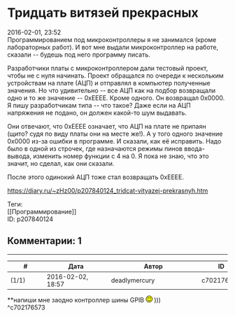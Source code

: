 Тридцать витязей прекрасных
===========================

  
2016-02-01, 23:52  
 Программированием под микроконтроллеры я не занимался (кроме лабораторных работ). И вот мне выдали микроконтроллер на работе, сказали -- будешь под него программу писать.   
   
 Разработчики платы с микроконтроллером дали тестовый проект, чтобы не с нуля начинать. Проект обращался по очереди к нескольким устройствам на плате (АЦП) и отправлял в компьютер полученные значения. Но что удивительно -- все АЦП как на подбор возвращали одно и то же значение -- 0xEEEE. Кроме одного. Он возвращал 0x0000. Я пишу разработчикам типа -- что такое? Даже если на АЦП напряжения не подано, он должен какой-то шум выдавать.   
   
 Они отвечают, что 0xEEEE означает, что АЦП на плате не припаян (щито? судя по виду платы они на месте же!). А у того одного значение 0x0000 из-за ошибки в программе. И сказали, как её исправить. Надо было в одной из строчек, где назначаются режимы пинов ввода-вывода, изменить номер функции с 4 на 0. Я пока не знаю, что это значит, но сделал, как они сказали.   
   
 После этого одинокий АЦП тоже стал возвращать 0xEEEE.   
  
<https://diary.ru/~zHz00/p207840124_tridcat-vityazej-prekrasnyh.htm>  
  
Теги:  
[[Программирование]]  
ID: p207840124  


Комментарии: 1
--------------

  


---



|         #         |              Дата              |                     Автор                     |           ID           |
| --- | --- | --- | --- |
| (1/1) | 2016-02-02, 18:57 | deadlymercury | c702176573 |

  
 \*\*напиши мне заодно контроллер шины GPIB ![:)](pics/3.gif) )))   
 ^c702176573